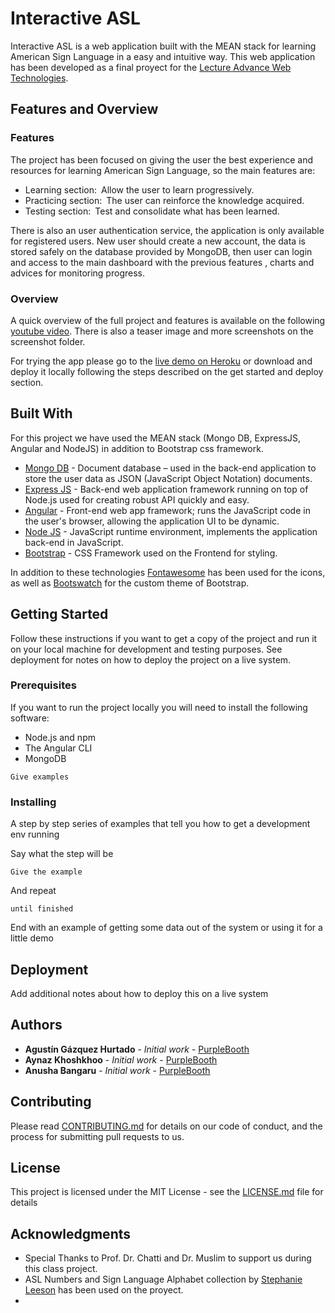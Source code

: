 # Interactive ASL

Interactive ASL is a web application built with the MEAN stack for learning American Sign Language in a easy and intuitive way. This web application has been developed as a final proyect for the [Lecture Advance Web Technologies](https://www.uni-due.de/soco/teaching/courses/lecture-advwebtech-ss18.php).

## Features and Overview

### Features
The project has been focused on giving the user the best experience and resources for learning American Sign Language, so the main features are: 

* Learning section: Allow the user to learn progressively.
* Practicing section: The user can reinforce the knowledge acquired.
* Testing section: Test and consolidate what has been learned.

There is also an user authentication service, the application is only available for registered users. New user should create a new account, the data is stored safely on the database provided by MongoDB, then user can login and access to the main dashboard with the previous features , charts and advices for monitoring progress.

### Overview

A quick overview of the full project and features is available on the following [youtube video](https://www.youtube.com/watch?v=CTCzfniKJE8). There is also a teaser image and more screenshots on the screenshot folder.

For trying the app please go to the [live demo on Heroku](https://interactive-asl.herokuapp.com/) or download and deploy it locally following the steps described on the get started and deploy section.

## Built With

For this project we have used the MEAN stack (Mongo DB, ExpressJS, Angular and NodeJS) in addition to Bootstrap css framework.

* [Mongo DB](https://www.mongodb.com/) - Document database – used in the back-end application to store the user data as JSON (JavaScript Object Notation) documents.
* [Express JS](https://expressjs.com/) - Back-end web application framework running on top of Node.js  used for creating robust API quickly and easy.
* [Angular](https://angular.io/) - Front-end web app framework; runs the JavaScript code in the user's browser, allowing the application UI to be dynamic.
* [Node JS](https://nodejs.org/en/) - JavaScript runtime environment, implements the application back-end in JavaScript.
* [Bootstrap](https://getbootstrap.com/) - CSS Framework used on the Frontend for styling.

In addition to these technologies [Fontawesome](https://fontawesome.com/) has been used for the icons, as well as [Bootswatch](https://bootswatch.com/) for the custom theme of Bootstrap.

## Getting Started

Follow these instructions if you want to get a copy of the project  and run it on your local machine for development and testing purposes. See deployment for notes on how to deploy the project on a live system.

### Prerequisites

If you want to run the project locally you will need to install the following software:

* Node.js and npm
* The Angular CLI
* MongoDB 



```
Give examples
```

### Installing

A step by step series of examples that tell you how to get a development env running

Say what the step will be

```
Give the example
```

And repeat

```
until finished
```

End with an example of getting some data out of the system or using it for a little demo

## Deployment

Add additional notes about how to deploy this on a live system


## Authors

* **Agustín Gázquez Hurtado** - *Initial work* - [PurpleBooth](https://github.com/PurpleBooth)
* **Aynaz Khoshkhoo** - *Initial work* - [PurpleBooth](https://github.com/PurpleBooth)
* **Anusha Bangaru** - *Initial work* - [PurpleBooth](https://github.com/PurpleBooth)

## Contributing

Please read [CONTRIBUTING.md](https://gist.github.com/PurpleBooth/b24679402957c63ec426) for details on our code of conduct, and the process for submitting pull requests to us.

## License

This project is licensed under the MIT License - see the [LICENSE.md](LICENSE.md) file for details

## Acknowledgments

* Special Thanks to Prof. Dr. Chatti and Dr. Muslim to support us during this class project.
* ASL Numbers and Sign Language Alphabet collection by [Stephanie Leeson](https://thenounproject.com/DesignPirate/) has been used on the proyect.
* 
